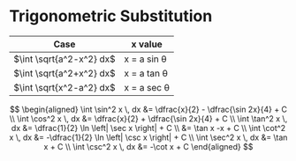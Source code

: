 # Trigonometric Substitution

| Case                     | x value     |
| ------------------------ | ----------- |
| $\int \sqrt{a^2-x^2} dx$ | x = a sin θ |
| $\int \sqrt{a^2+x^2} dx$ | x = a tan θ |
| $\int \sqrt{x^2-a^2} dx$ | x = a sec θ |



$$
\begin{aligned}
\int \sin^2 x \, dx &= \dfrac{x}{2} - \dfrac{\sin 2x}{4} + C \\
\int \cos^2 x \, dx &= \dfrac{x}{2} + \dfrac{\sin 2x}{4} + C \\
\int \tan^2 x \, dx &= \dfrac{1}{2} \ln \left| \sec x \right| + C \\
                    &= \tan x -x + C \\
\int \cot^2 x \, dx &= -\dfrac{1}{2} \ln \left| \csc x \right| + C \\
\int \sec^2 x \, dx &= \tan x + C \\
\int \csc^2 x \, dx &= -\cot x + C
\end{aligned}
$$
